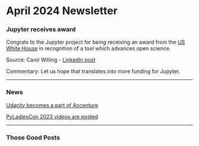 # April 2024 Newsletter

### Jupyter receives award

Congrats to the Jupyter project for being receiving an award from the [US White House](https://www.whitehouse.gov/ostp/news-updates/2024/03/21/white-house-office-of-science-technology-policy-announces-year-of-open-science-recognition-challenge-winners/) in recognition of a tool which advances open science.

Source: Carol Willing - [LinkedIn post](https://www.linkedin.com/posts/carolwilling_white-house-office-of-science-technology-activity-7176651280738648064-jyJT?utm_source=share&utm_medium=member_desktop)

Commentary: Let us hope that translates into more funding for Jupyter.

---

### News

[Udacity becomes a part of Accenture](https://www.udacity.com/blog/2024/03/udacity-to-become-a-part-of-accenture.html)

[PyLadiesCon 2023 videos are posted](https://www.youtube.com/playlist?list=PLOItnwPQ-eHwfNz6feBnqi6R5O4xLjk-r)

---

### Those Good Posts

